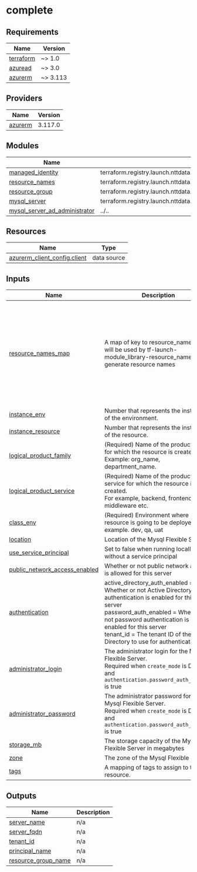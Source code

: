 # complete

<!-- BEGINNING OF PRE-COMMIT-TERRAFORM DOCS HOOK -->
## Requirements

| Name | Version |
|------|---------|
| <a name="requirement_terraform"></a> [terraform](#requirement\_terraform) | ~> 1.0 |
| <a name="requirement_azuread"></a> [azuread](#requirement\_azuread) | ~> 3.0 |
| <a name="requirement_azurerm"></a> [azurerm](#requirement\_azurerm) | ~> 3.113 |

## Providers

| Name | Version |
|------|---------|
| <a name="provider_azurerm"></a> [azurerm](#provider\_azurerm) | 3.117.0 |

## Modules

| Name | Source | Version |
|------|--------|---------|
| <a name="module_managed_identity"></a> [managed\_identity](#module\_managed\_identity) | terraform.registry.launch.nttdata.com/module_primitive/user_managed_identity/azurerm | ~> 1.0 |
| <a name="module_resource_names"></a> [resource\_names](#module\_resource\_names) | terraform.registry.launch.nttdata.com/module_library/resource_name/launch | ~> 2.0 |
| <a name="module_resource_group"></a> [resource\_group](#module\_resource\_group) | terraform.registry.launch.nttdata.com/module_primitive/resource_group/azurerm | ~> 1.0 |
| <a name="module_mysql_server"></a> [mysql\_server](#module\_mysql\_server) | terraform.registry.launch.nttdata.com/module_primitive/mysql_server/azurerm | ~> 1.0 |
| <a name="module_mysql_server_ad_administrator"></a> [mysql\_server\_ad\_administrator](#module\_mysql\_server\_ad\_administrator) | ../.. | n/a |

## Resources

| Name | Type |
|------|------|
| [azurerm_client_config.client](https://registry.terraform.io/providers/hashicorp/azurerm/latest/docs/data-sources/client_config) | data source |

## Inputs

| Name | Description | Type | Default | Required |
|------|-------------|------|---------|:--------:|
| <a name="input_resource_names_map"></a> [resource\_names\_map](#input\_resource\_names\_map) | A map of key to resource\_name that will be used by tf-launch-module\_library-resource\_name to generate resource names | <pre>map(object({<br>    name       = string<br>    max_length = optional(number, 60)<br>  }))</pre> | <pre>{<br>  "managed_identity": {<br>    "max_length": 60,<br>    "name": "mi"<br>  },<br>  "mysql_server": {<br>    "max_length": 60,<br>    "name": "mysql"<br>  },<br>  "resource_group": {<br>    "max_length": 60,<br>    "name": "rg"<br>  }<br>}</pre> | no |
| <a name="input_instance_env"></a> [instance\_env](#input\_instance\_env) | Number that represents the instance of the environment. | `number` | `0` | no |
| <a name="input_instance_resource"></a> [instance\_resource](#input\_instance\_resource) | Number that represents the instance of the resource. | `number` | `0` | no |
| <a name="input_logical_product_family"></a> [logical\_product\_family](#input\_logical\_product\_family) | (Required) Name of the product family for which the resource is created.<br>    Example: org\_name, department\_name. | `string` | `"launch"` | no |
| <a name="input_logical_product_service"></a> [logical\_product\_service](#input\_logical\_product\_service) | (Required) Name of the product service for which the resource is created.<br>    For example, backend, frontend, middleware etc. | `string` | `"database"` | no |
| <a name="input_class_env"></a> [class\_env](#input\_class\_env) | (Required) Environment where resource is going to be deployed. For example. dev, qa, uat | `string` | `"dev"` | no |
| <a name="input_location"></a> [location](#input\_location) | Location of the Mysql Flexible Server | `string` | `"eastus"` | no |
| <a name="input_use_service_principal"></a> [use\_service\_principal](#input\_use\_service\_principal) | Set to false when running locally without a service principal | `bool` | `true` | no |
| <a name="input_public_network_access_enabled"></a> [public\_network\_access\_enabled](#input\_public\_network\_access\_enabled) | Whether or not public network access is allowed for this server | `bool` | `false` | no |
| <a name="input_authentication"></a> [authentication](#input\_authentication) | active\_directory\_auth\_enabled = Whether or not Active Directory authentication is enabled for this server<br>password\_auth\_enabled         = Whether or not password authentication is enabled for this server<br>tenant\_id                     = The tenant ID of the Active Directory to use for authentication | <pre>object({<br>    active_directory_auth_enabled = optional(bool)<br>    password_auth_enabled         = optional(bool)<br>    tenant_id                     = optional(string)<br>  })</pre> | `null` | no |
| <a name="input_administrator_login"></a> [administrator\_login](#input\_administrator\_login) | The administrator login for the Mysql Flexible Server.<br>Required when `create_mode` is Default and `authentication.password_auth_enabled` is true | `string` | `null` | no |
| <a name="input_administrator_password"></a> [administrator\_password](#input\_administrator\_password) | The administrator password for the Mysql Flexible Server.<br>Required when `create_mode` is Default and `authentication.password_auth_enabled` is true | `string` | `null` | no |
| <a name="input_storage_mb"></a> [storage\_mb](#input\_storage\_mb) | The storage capacity of the Mysql Flexible Server in megabytes | `number` | `32768` | no |
| <a name="input_zone"></a> [zone](#input\_zone) | The zone of the Mysql Flexible Server | `string` | `null` | no |
| <a name="input_tags"></a> [tags](#input\_tags) | A mapping of tags to assign to the resource. | `map(string)` | `{}` | no |

## Outputs

| Name | Description |
|------|-------------|
| <a name="output_server_name"></a> [server\_name](#output\_server\_name) | n/a |
| <a name="output_server_fqdn"></a> [server\_fqdn](#output\_server\_fqdn) | n/a |
| <a name="output_tenant_id"></a> [tenant\_id](#output\_tenant\_id) | n/a |
| <a name="output_principal_name"></a> [principal\_name](#output\_principal\_name) | n/a |
| <a name="output_resource_group_name"></a> [resource\_group\_name](#output\_resource\_group\_name) | n/a |
<!-- END OF PRE-COMMIT-TERRAFORM DOCS HOOK -->
